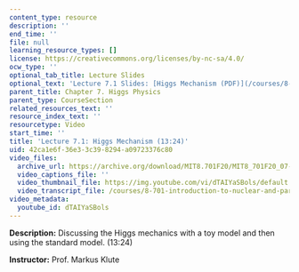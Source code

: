 ```yaml
---
content_type: resource
description: ''
end_time: ''
file: null
learning_resource_types: []
license: https://creativecommons.org/licenses/by-nc-sa/4.0/
ocw_type: ''
optional_tab_title: Lecture Slides
optional_text: 'Lecture 7.1 Slides: [Higgs Mechanism (PDF)](/courses/8-701-introduction-to-nuclear-and-particle-physics-fall-2020/resources/mit8_701f20_lec7-1)'
parent_title: Chapter 7. Higgs Physics
parent_type: CourseSection
related_resources_text: ''
resource_index_text: ''
resourcetype: Video
start_time: ''
title: 'Lecture 7.1: Higgs Mechanism (13:24)'
uid: 42ca1e6f-36e3-3c39-8294-a09723376c80
video_files:
  archive_url: https://archive.org/download/MIT8.701F20/MIT8_701F20_07-01_mechanism_300k.mp4
  video_captions_file: ''
  video_thumbnail_file: https://img.youtube.com/vi/dTAIYaSBols/default.jpg
  video_transcript_file: /courses/8-701-introduction-to-nuclear-and-particle-physics-fall-2020/013dab47ae66c44ecd302fe631f59a9a_dTAIYaSBols.pdf
video_metadata:
  youtube_id: dTAIYaSBols
---
```


**Description:** Discussing the Higgs mechanics with a toy model and then using the standard model. (13:24)

**Instructor:** Prof. Markus Klute

